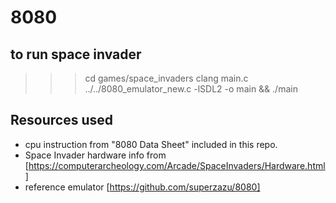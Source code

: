 # 8080

## to run space invader

>>> cd games/space_invaders
>>> clang main.c ../../8080_emulator_new.c -lSDL2 -o main && ./main

## Resources used

- cpu instruction from "8080 Data Sheet" included in this repo.
- Space Invader hardware info from [https://computerarcheology.com/Arcade/SpaceInvaders/Hardware.html]
- reference emulator [https://github.com/superzazu/8080]
